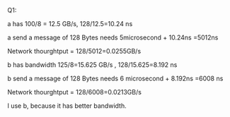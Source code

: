 



Q1:

a has  100/8 = 12.5 GB/s,  128/12.5=10.24 ns 

a send a message of 128 Bytes  needs 5microsecond + 10.24ns  =5012ns

Network thourghtput = 128/5012=0.0255GB/s 

b has bandwidth 125/8=15.625 GB/s , 128/15.625=8.192 ns

b send a message of 128 Bytes  needs  6 microsecond + 8.192ns  =6008 ns

Network thourghtput = 128/6008=0.0213GB/s

I use b, because it has better bandwidth.





